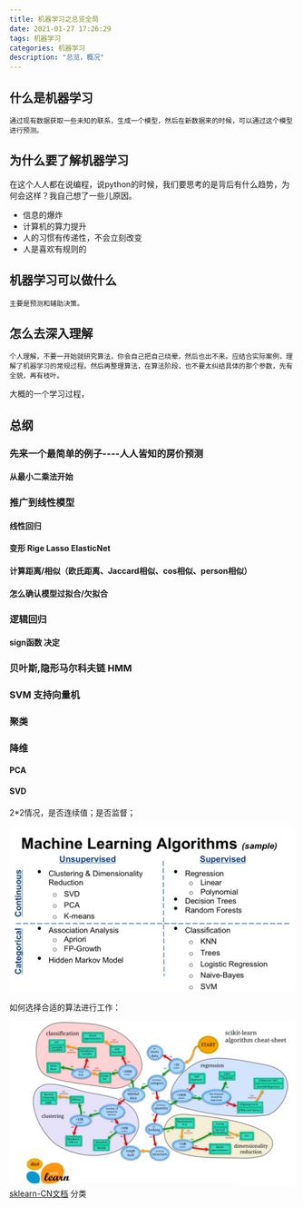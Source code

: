 ```yaml
---
title: 机器学习之总览全局
date: 2021-01-27 17:26:29
tags: 机器学习
categories: 机器学习
description: "总览，概况"
---
```


## 什么是机器学习

    通过现有数据获取一些未知的联系，生成一个模型，然后在新数据来的时候，可以通过这个模型进行预测。


## 为什么要了解机器学习

在这个人人都在说编程，说python的时候，我们要思考的是背后有什么趋势，为何会这样？我自己想了一些儿原因。

- 信息的爆炸
- 计算机的算力提升
- 人的习惯有传递性，不会立刻改变
- 人是喜欢有规则的

## 机器学习可以做什么

    主要是预测和辅助决策。

## 怎么去深入理解

    个人理解，不要一开始就研究算法，你会自己把自己绕晕，然后也出不来。应结合实际案例，理解了机器学习的常规过程。然后再整理算法，在算法阶段，也不要太纠结具体的那个参数，先有全貌，再有枝叶。


大概的一个学习过程，

## 总纲


### 先来一个最简单的例子----人人皆知的房价预测

#### 从最小二乘法开始

### 推广到线性模型

#### 线性回归

#### 变形  Rige Lasso ElasticNet

#### 计算距离/相似（欧氏距离、Jaccard相似、cos相似、person相似）

#### 怎么确认模型过拟合/欠拟合

### 逻辑回归

#### sign函数 决定

### 贝叶斯,隐形马尔科夫链 HMM

### SVM 支持向量机

### 聚类

### 降维

#### PCA 

#### SVD


2*2情况，是否连续值；是否监督；

![一些常见的算法归类](机器学习之总览全局/ml_conceptml_algorithms.png)

如何选择合适的算法进行工作：

![如何选区算法](机器学习之总览全局/sklearn.png)
[sklearn-CN文档](https://sklearn.apachecn.org/)
分类
